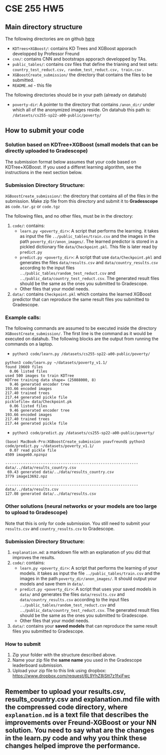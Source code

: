 # CSE 255 HW5

## Main directory structure
The following directories are on github [here](https://github.com/UCSD-Data-Science/Public-CSE255-2022/tree/master/notebooks/Section4-Final-Project)

- `KDTrees+XGBoost/`: contains KD Trees and XGBoost apporach developped by Professor Freund
- `cnn/`: contains CNN and bootstraps apporach developped by TAs. 
- `public_tables/`: contains csv files that define the trianing and test sets: `country_test_reduct.csv, random_test_reduct.csv, train.csv` .
- `XGBoostCreate_submission/` the directory that contains the files to be submitted.
- `README.md` - this file

The following directories should be in your path (already on datahub)

* `poverty-dir`: A pointer to the directory that contains `/anon_dir/` under which all of the anonymized images reside. On datahub this path is: `/datasets/cs255-sp22-a00-public/poverty/`

## How to submit your code

### Solution based on KDTree+XGBoost (small models that can be directly uploaded to Gradescope)

The submission format below assumes that your code based on KDTree+XGBoost. 
If you used a differet learning algorithm, see the instructions in the next section below.

### Submission Directory Structure:

`XGBoostCreate_submission/`:  the directory that contains all of the files in the submission.
Make zip file from this directory and submit it to **Gradesscope** as `code.tar.gz` or `code.tgz`


The following files, and no other files, must be in the directory:
1. `code/`: contains:
   * `learn.py <poverty_dir>`: A script that performs the learning. it takes as input the file 
    `../public_tables/train.csv` and the images in the path `poverty_dir/anon_images/`. The learned predictor is stored in a pickled dictionary file `data/Checkpoint.pkl`. This file is later read by `predict.py`
   * `predict.py <poverty_dir>`: A script that use `data/Checkpoint.pkl` and generates the files `data/results.csv` and `data/country_results.csv` according to the input files `../public_tables/random_test_reduct.csv` and `../public_data/country_test_reduct.csv`. The generated result files should be the same as the ones you submitted to Gradescope. 
   * Other files that your model needs.
2. `data/`: contains `Checkpoint.pkl` which contains the learned XGBoost predictor that can reproduce the same result files you submitted to Gradescope.

### Example calls:
The following commands are assumed to be executed inside the directory `XGBoostCreate_submission/`. The first line is the command as it would be executed on datahub. The following blocks are the output from running the commands on a laptop.

* `python3 code/learn.py /datasets/cs255-sp22-a00-public/poverty/`

```
python3 code/learn.py ~/datasets/poverty_v1.1/
found 19669 files
  0.06 listed files
used 500 images to train KDTree
KDTree training data shape= (25088000, 8)
  9.46 generated encoder tree
193.66 encoded images
217.40 trained trees
217.44 generated pickle file
picklefile= data/Checkpoint.pk
  0.06 listed files
  9.46 generated encoder tree
193.66 encoded images
217.40 trained trees
217.44 generated pickle file
```

* `python3 code/predict.py /datasets/cs255-sp22-a00-public/poverty/`

```
(base) MacBook-Pro:XGBoostCreate_submission yoavfreund$ python3 code/predict.py ~/datasets/poverty_v1.1/
  0.07 read pickle file
4509 image60.npznpz

------------------------------------------------------------
data/../data/results_country.csv
 69.43 generated data/../data/results_country.csv
3779 image13692.npz

------------------------------------------------------------
data/../data/results.csv
127.08 generated data/../data/results.csv
```

### Other solutions (neural networks or your models are too large to upload to Gradescope)

Note that this is only for code submission. You still need to submit your `results.csv` and `country_results.csv` to Gradescope.

### Submission Directory Structure:

1. `explanation.md`: a markdown file with an explanation of you did that improves the results.
2. `code/`: contains:
    * `learn.py <poverty_dir>`: A script that performs the learning of your models. it takes as input the file `../public_tables/train.csv` and the images in the path `poverty_dir/anon_images/`. It should output your models and save them in `data/`. 
    * `predict.py <poverty_dir>`: A script that uses your saved models in `data/` and generates the files `data/results.csv` and `data/country_results.csv` according to the input files `../public_tables/random_test_reduct.csv` and `../public_data/country_test_reduct.csv`. The generated result files should be the same as the ones you submitted to Gradescope. 
    * Other files that your model needs.
3. `data/`: contains your **saved models** that can reproduce the same result files you submitted to Gradescope.

### How to submit

1. Zip your folder with the structure described above.
2. Name your zip file the **same name** you used in the Gradescope leaderboard submission. 
3. Upload your zip file to this link using dropbox: https://www.dropbox.com/request/6L9YhZ8jStt7z1fxiFwc

## Remember to upload your results.csv, results_country.csv and explanation.md file with the compressed code directory, where `explanation.md` is a text file that describes the improvements over Freund-XGBoost or your NN solution.  You need to say what are the changes in the learn.py code and why you think these changes helped improve the performance.

